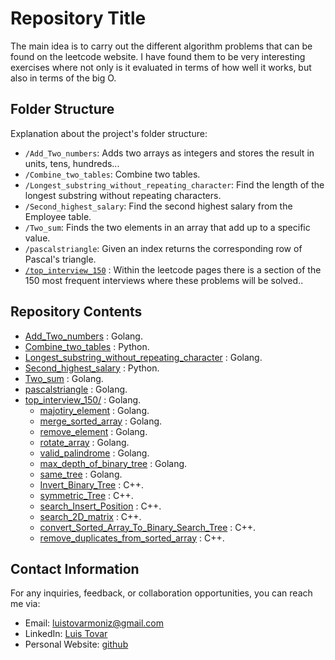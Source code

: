 # Repository Title

The main idea is to carry out the different algorithm problems that can be found on the leetcode website. I have found them to be very interesting exercises where not only is it evaluated in terms of how well it works, but also in terms of the big O.

## Folder Structure

Explanation about the project's folder structure:

- `/Add_Two_numbers`: Adds two arrays as integers and stores the result in units, tens, hundreds...
- `/Combine_two_tables`: Combine two tables.
- `/Longest_substring_without_repeating_character`: Find the length of the longest substring without repeating characters.
- `/Second_highest_salary`: Find the second highest salary from the Employee table.
- `/Two_sum`: Finds the two elements in an array that add up to a specific value.
- `/pascalstriangle`: Given an index returns the corresponding row of Pascal's triangle.
- [`/top_interview_150`](https://github.com/ltovarm/leetcode/tree/master/top_interview_150) : Within the leetcode pages there is a section of the 150 most frequent interviews where these problems will be solved..

## Repository Contents

- [Add_Two_numbers](https://github.com/ltovarm/leetcode/tree/master/Add_Two_numbers) : Golang.
- [Combine_two_tables](https://github.com/ltovarm/leetcode/tree/master/Combine_two_tables) : Python.
- [Longest_substring_without_repeating_character](https://github.com/ltovarm/leetcode/tree/master/Longest_substring_without_repeating_character) : Golang.
- [Second_highest_salary](https://github.com/ltovarm/leetcode/tree/master/Second_highest_salary) : Python.
- [Two_sum](https://github.com/ltovarm/leetcode/tree/master/Two_sum) : Golang.
- [pascalstriangle](https://github.com/ltovarm/leetcode/tree/master/pascalstriangle) : Golang.
- [top_interview_150/](https://github.com/ltovarm/leetcode/tree/master/top_interview_150) : Golang.
  - [majotiry_element](https://github.com/ltovarm/leetcode/tree/master/top_interview_150/majotiry_element) : Golang.
  - [merge_sorted_array](https://github.com/ltovarm/leetcode/tree/master/top_interview_150/merge_sorted_array) : Golang.
  - [remove_element](https://github.com/ltovarm/leetcode/tree/master/top_interview_150/remove_element) : Golang.
  - [rotate_array](https://github.com/ltovarm/leetcode/tree/master/top_interview_150/rotate_array) : Golang.
  - [valid_palindrome](https://github.com/ltovarm/leetcode/tree/master/top_interview_150/valid_palindrome) : Golang.
  - [max_depth_of_binary_tree](https://github.com/ltovarm/leetcode/tree/master/top_interview_150/max_depth_of_binary_tree) : Golang.
  - [same_tree](https://github.com/ltovarm/leetcode/tree/master/top_interview_150/same_tree) : Golang.
  - [Invert_Binary_Tree](https://github.com/ltovarm/leetcode/tree/master/top_interview_150/Invert_Binary_Tree) : C++.
  - [symmetric_Tree](https://github.com/ltovarm/leetcode/tree/master/top_interview_150/symmetric_Tree) : C++.
  - [search_Insert_Position](<https://github.com/ltovarm/leetcode/tree/master/top_interview_150/search_Insert_Positione>) : C++.
  - [search_2D_matrix](<https://github.com/ltovarm/leetcode/tree/master/top_interview_150/search_2D_matrix>) : C++.
  - [convert_Sorted_Array_To_Binary_Search_Tree](<https://github.com/ltovarm/leetcode/tree/master/top_interview_150/convert_Sorted_Array_To_Binary_Search_Tree>) : C++.
  - [remove_duplicates_from_sorted_array](https://github.com/ltovarm/leetcode/tree/master/top_interview_150/remove_duplicates_from_sorted_array) : C++.

## Contact Information

For any inquiries, feedback, or collaboration opportunities, you can reach me via:

- Email: [luistovarmoniz@gmail.com](mailto:luistovarmoniz@gmail.com)
- LinkedIn: [Luis Tovar](https://www.linkedin.com/in/ltovarmoniz)
- Personal Website: [github](https://github.com/ltovarm)

